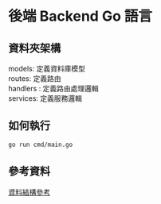 # 後端 Backend Go 語言
## 資料夾架構
models: 定義資料庫模型 <br>
routes: 定義路由 <br>
handlers : 定義路由處理邏輯 <br>
services: 定義服務邏輯 <br>
## 如何執行
```bash
go run cmd/main.go
```
## 參考資料
[資料結構參考](https://medium.com/@benbjohnson/structuring-applications-in-go-3b04be4ff091)